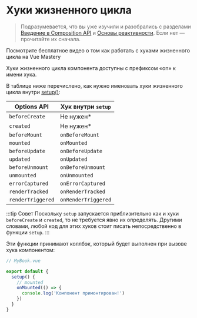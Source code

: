# Хуки жизненного цикла

> Подразумевается, что вы уже изучили и разобрались с разделами [Введение в Composition API](composition-api-introduction.md) и [Основы реактивности](reactivity-fundamentals.md). Если нет — прочитайте их сначала.

<VideoLesson href="https://www.vuemastery.com/courses/vue-3-essentials/lifecycle-hooks" title="Посмотрите бесплатное видео о том как работать с хуками жизненного цикла">Посмотрите бесплатное видео о том как работать с хуками жизненного цикла на Vue Mastery</VideoLesson>

Хуки жизненного цикла компонента доступны с префиксом «on» к имени хука.

В таблице ниже перечислено, как нужно именовать хуки жизненного цикла внутри [setup()](composition-api-setup.md):

| Options API       | Хук внутри `setup`         |
| ----------------- | -------------------------- |
| `beforeCreate`    | Не нужен\*                 |
| `created`         | Не нужен\*                 |
| `beforeMount`     | `onBeforeMount`            |
| `mounted`         | `onMounted`                |
| `beforeUpdate`    | `onBeforeUpdate`           |
| `updated`         | `onUpdated`                |
| `beforeUnmount`   | `onBeforeUnmount`          |
| `unmounted`       | `onUnmounted`              |
| `errorCaptured`   | `onErrorCaptured`          |
| `renderTracked`   | `onRenderTracked`          |
| `renderTriggered` | `onRenderTriggered`        |

:::tip Совет
Поскольку `setup` запускается приблизительно как и хуки `beforeCreate` и `created`, то не требуется явно их определять. Другими словами, любой код для этих хуков стоит писать непосредственно в функции `setup`.
:::

Эти функции принимают коллбэк, который будет выполнен при вызове хука компонентом:

```js
// MyBook.vue

export default {
  setup() {
    // mounted
    onMounted(() => {
      console.log('Компонент примонтирован!')
    })
  }
}
```
